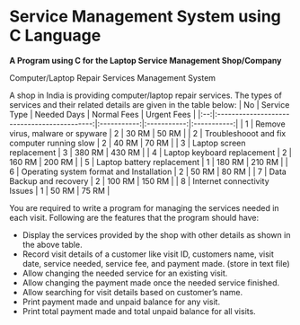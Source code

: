 # Service Management System using C Language
**A Program using C for the Laptop Service Management Shop/Company**

Computer/Laptop Repair Services Management System

A shop in India is providing computer/laptop repair services. The types of services and their related details are given in the table below:
| No |                 Service Type                | Needed Days | Normal Fees | Urgent Fees |
|:--:|:-------------------------------------------:|:-----------:|:-----------:|:-----------:|
|  1 |       Remove virus, malware or spyware      |      2      |    30 RM    |    50 RM    |
|  2 | Troubleshooot and fix computer running slow |      2      |    40 RM    |    70 RM    |
|  3 |          Laptop screen replacement          |      3      |    380 RM   |    430 RM   |
|  4 |         Laptop keyboard replacement         |      2      |    160 RM   |    200 RM   |
|  5 |          Laptop battery replacement         |      1      |    180 RM   |    210 RM   |
|  6 |   Operating system format and Installation  |      2      |    50 RM    |    80 RM    |
|  7 |           Data Backup and recovery          |      2      |    100 RM   |    150 RM   |
|  8 |         Internet connectivity Issues        |      1      |    50 RM    |    75 RM    |

You are required to write a program for managing the services needed in each visit. Following are the features that the program should have:
-	Display the services provided by the shop with other details as shown in the above table.
-	Record visit details of a customer like visit ID, customers name, visit date, service needed, service fee, and payment made. (store in text file)
-	Allow changing the needed service for an existing visit.
-	Allow changing the payment made once the needed service finished.
-	Allow searching for visit details based on customer’s name.
-	Print payment made and unpaid balance for any visit.
-	Print total payment made and total unpaid balance for all visits.
